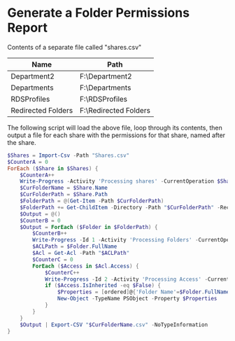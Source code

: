 # Generate a Folder Permissions Report

Contents of a separate file called "shares.csv"

| Name | Path |
| ----------- | ----------- |
| Department2 | F:\Department2 |
| Departments | F:\Departments |
| RDSProfiles | F:\RDSProfiles |
| Redirected Folders | F:\Redirected Folders |

The following script will load the above file, loop through its contents, then output a file for each share with the permissions for that share, named after the share.

```PowerShell
$Shares = Import-Csv -Path "Shares.csv"
$CounterA = 0
ForEach ($Share in $Shares) {
    $CounterA++
    Write-Progress -Activity 'Processing shares' -CurrentOperation $Share -PercentComplete (($CounterA / $Shares.count) * 100) -Status (($CounterA / $Shares.count) * 100)
    $CurFolderName = $Share.Name
    $CurFolderPath = $Share.Path
    $FolderPath = @(Get-Item -Path $CurFolderPath)
    $FolderPath += Get-ChildItem -Directory -Path "$CurFolderPath" -Recurse -Force -EA SilentlyContinue
    $Output = @()
    $CounterB = 0
    $Output = ForEach ($Folder in $FolderPath) {
        $CounterB++
        Write-Progress -Id 1 -Activity 'Processing Folders' -CurrentOperation $Folder -Status (($CounterB / $FolderPath.count) * 100) -PercentComplete (($CounterB / $FolderPath.count) * 100)
        $ACLPath = $Folder.FullName
        $Acl = Get-Acl -Path "$ACLPath"
        $CounterC = 0
        ForEach ($Access in $Acl.Access) {
            $CounterC++
            Write-Progress -Id 2 -Activity 'Processing Access' -CurrentOperation $FAccessolder -Status (($CounterC / $Acl.Access.count) * 100) -PercentComplete (($CounterC / $Acl.Access.count) * 100)
            if ($Access.IsInherited -eq $False) {
                $Properties = [ordered]@{'Folder Name'=$Folder.FullName;'Group/User'=$Access.IdentityReference;'Permissions'=$Access.FileSystemRights}
                New-Object -TypeName PSObject -Property $Properties
            }
        }
    }
    $Output | Export-CSV "$CurFolderName.csv" -NoTypeInformation
}
```
